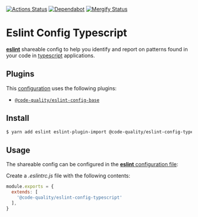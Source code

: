 [![Actions Status](https://github.com/code-quality-resources/eslint-config-typescript/workflows/CI/badge.svg)](https://github.com/code-quality-resources/eslint-config-typescript/actions?query=workflow%3A%22CI%22)
[![Dependabot](https://badgen.net/dependabot/code-quality-resources/eslint-config-typescript/224790885?icon=dependabot)](https://dependabot.com/)
[![Mergify Status](https://img.shields.io/endpoint.svg?url=https://gh.mergify.io/badges/code-quality-resources/eslint-config-typescript&style=flat)](https://mergify.io)

# Eslint Config Typescript

[**eslint**](https://github.com/eslint/eslint) shareable config to help you identify and report on patterns found in your code in [typescript](https://github.com/microsoft/TypeScript) applications.

## Plugins

This [configuration](https://github.com/benmosher/eslint-plugin-import) uses the following plugins:

- [`@code-quality/eslint-config-base`](https://github.com/code-quality-resources/eslint-config-base)

## Install

```bash
$ yarn add eslint eslint-plugin-import @code-quality/eslint-config-typescript -D
```

## Usage

The shareable config can be configured in the [**eslint** configuration file](https://eslint.org/docs/user-guide/configuring):

Create a _.eslintrc.js_ file with the following contents:

```js
module.exports = {
  extends: [
    '@code-quality/eslint-config-typescript'
  ],
}
```
